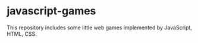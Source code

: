 # javascript-games
This repository includes some little web games implemented by JavaScript, HTML, CSS. 
